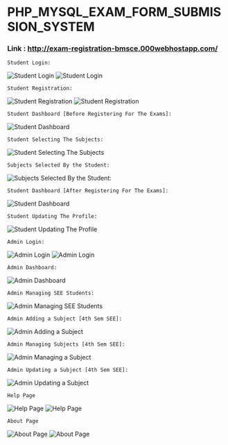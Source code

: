 # PHP_MYSQL_EXAM_FORM_SUBMISSION_SYSTEM

### Link : http://exam-registration-bmsce.000webhostapp.com/
```
Student Login:
```
![Student Login](https://github.com/mdyaseenahmed/PHP_MYSQL_EXAM_FORM_SUBMISSION_SYSTEM/blob/master/screenshots/login.png)
![Student Login](https://github.com/mdyaseenahmed/PHP_MYSQL_EXAM_FORM_SUBMISSION_SYSTEM/blob/master/screenshots/footer.png)

```
Student Registration:
```
![Student Registration](https://github.com/mdyaseenahmed/PHP_MYSQL_EXAM_FORM_SUBMISSION_SYSTEM/blob/master/screenshots/registration.png)
![Student Registration](https://github.com/mdyaseenahmed/PHP_MYSQL_EXAM_FORM_SUBMISSION_SYSTEM/blob/master/screenshots/footer.png)

```
Student Dashboard [Before Registering For The Exams]:
```
![Student Dashboard](https://github.com/mdyaseenahmed/PHP_MYSQL_EXAM_FORM_SUBMISSION_SYSTEM/blob/master/screenshots/User_Dashboard_Before_Registration_for_the_Exam.png)

```
Student Selecting The Subjects:
```
![Student Selecting The Subjects](https://github.com/mdyaseenahmed/PHP_MYSQL_EXAM_FORM_SUBMISSION_SYSTEM/blob/master/screenshots/student_selecting_subjects.png)

```
Subjects Selected By the Student:
```
![Subjects Selected By the Student:](https://github.com/mdyaseenahmed/PHP_MYSQL_EXAM_FORM_SUBMISSION_SYSTEM/blob/master/screenshots/Subjects_Selected_by_the_student.png)

```
Student Dashboard [After Registering For The Exams]:
```
![Student Dashboard](https://github.com/mdyaseenahmed/PHP_MYSQL_EXAM_FORM_SUBMISSION_SYSTEM/blob/master/screenshots/User_Dashboard_After_Registration_for_the_Exam.png)

```
Student Updating The Profile:
```
![Student Updating The Profile](https://github.com/mdyaseenahmed/PHP_MYSQL_EXAM_FORM_SUBMISSION_SYSTEM/blob/master/screenshots/User_Updating_profile.png)

```
Admin Login:
```
![Admin Login](https://github.com/mdyaseenahmed/PHP_MYSQL_EXAM_FORM_SUBMISSION_SYSTEM/blob/master/screenshots/admin_login.png)
![Admin Login](https://github.com/mdyaseenahmed/PHP_MYSQL_EXAM_FORM_SUBMISSION_SYSTEM/blob/master/screenshots/footer.png)

```
Admin Dashboard:
```
![Admin Dashboard](https://github.com/mdyaseenahmed/PHP_MYSQL_EXAM_FORM_SUBMISSION_SYSTEM/blob/master/screenshots/admin_dashboard.png)

```
Admin Managing SEE Students:
```
![Admin Managing SEE Students](https://github.com/mdyaseenahmed/PHP_MYSQL_EXAM_FORM_SUBMISSION_SYSTEM/blob/master/screenshots/Admin_Managing_SEE_Students.png)

```
Admin Adding a Subject [4th Sem SEE]:
```
![Admin Adding a Subject](https://github.com/mdyaseenahmed/PHP_MYSQL_EXAM_FORM_SUBMISSION_SYSTEM/blob/master/screenshots/Admin_adding_Subject_to_4th_sem.png)


```
Admin Managing Subjects [4th Sem SEE]:
```
![Admin Managing a Subject](https://github.com/mdyaseenahmed/PHP_MYSQL_EXAM_FORM_SUBMISSION_SYSTEM/blob/master/screenshots/4th_sem_subjects.png)

```
Admin Updating a Subject [4th Sem SEE]:
```
![Admin Updating a Subject](https://github.com/mdyaseenahmed/PHP_MYSQL_EXAM_FORM_SUBMISSION_SYSTEM/blob/master/screenshots/Admin_Updating_a_Subject.png)

```
Help Page
```
![Help Page](https://github.com/mdyaseenahmed/PHP_MYSQL_EXAM_FORM_SUBMISSION_SYSTEM/blob/master/screenshots/help_page.png)
![Help Page](https://github.com/mdyaseenahmed/PHP_MYSQL_EXAM_FORM_SUBMISSION_SYSTEM/blob/master/screenshots/footer.png)

```
About Page
```
![About Page](https://github.com/mdyaseenahmed/PHP_MYSQL_EXAM_FORM_SUBMISSION_SYSTEM/blob/master/screenshots/About_page.png)
![About Page](https://github.com/mdyaseenahmed/PHP_MYSQL_EXAM_FORM_SUBMISSION_SYSTEM/blob/master/screenshots/footer.png)
